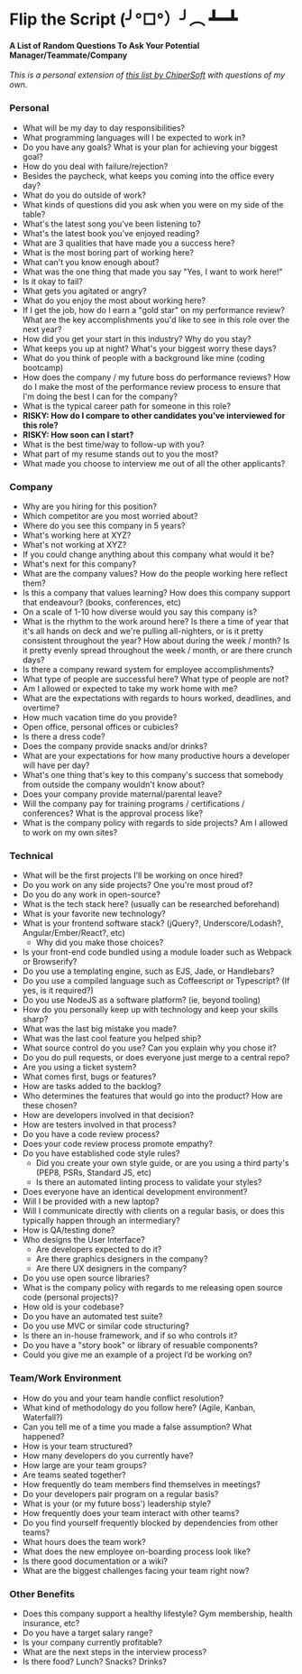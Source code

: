 # Flip the Script (╯°□°）╯︵ ┻━┻
#### A List of Random Questions To Ask Your Potential Manager/Teammate/Company

_This is a personal extension of [this list by ChiperSoft](https://github.com/ChiperSoft/InterviewThis) with questions of my own._

### Personal
- What will be my day to day responsibilities?
- What programming languages will I be expected to work in?
- Do you have any goals? What is your plan for achieving your biggest goal?
- How do you deal with failure/rejection?
- Besides the paycheck, what keeps you coming into the office every day?
- What do you do outside of work?
- What kinds of questions did you ask when you were on my side of the table?
- What's the latest song you've been listening to?
- What's the latest book you've enjoyed reading?
- What are 3 qualities that have made you a success here?
- What is the most boring part of working here?
- What can't you know enough about?
- What was the one thing that made you say "Yes, I want to work here!"
- Is it okay to fail?
- What gets you agitated or angry?
- What do you enjoy the most about working here?
- If I get the job, how do I earn a "gold star" on my performance review? What are the key accomplishments you'd like to see in this role over the next year?
- How did you get your start in this industry? Why do you stay?
- What keeps you up at night? What's your biggest worry these days?
- What do you think of people with a background like mine (coding bootcamp)
- How does the company / my future boss do performance reviews? How do I make the most of the performance review process to ensure that I'm doing the best I can for the company?
- What is the typical career path for someone in this role?
- **RISKY: How do I compare to other candidates you've interviewed for this role?**
- **RISKY: How soon can I start?**
- What is the best time/way to follow-up with you?
- What part of my resume stands out to you the most?
- What made you choose to interview me out of all the other applicants?

### Company
- Why are you hiring for this position?
- Which competitor are you most worried about?
- Where do you see this company in 5 years?
- What's working here at XYZ?
- What's not working at XYZ?
- If you could change anything about this company what would it be?
- What's next for this company?
- What are the company values? How do the people working here reflect them?
- Is this a company that values learning? How does this company support that endeavour? (books, conferences, etc)
- On a scale of 1-10 how diverse would you say this company is?
- What is the rhythm to the work around here? Is there a time of year that it's all hands on deck and we're pulling all-nighters, or is it pretty consistent throughout the year? How about during the week / month? Is it pretty evenly spread throughout the week / month, or are there crunch days?
- Is there a company reward system for employee accomplishments?
- What type of people are successful here? What type of people are not?
- Am I allowed or expected to take my work home with me?
- What are the expectations with regards to hours worked, deadlines, and overtime?
- How much vacation time do you provide?
- Open office, personal offices or cubicles?
- Is there a dress code?
- Does the company provide snacks and/or drinks?
- What are your expectations for how many productive hours a developer will have per day?
- What's one thing that's key to this company's success that somebody from outside the company wouldn't know about?
- Does your company provide maternal/parental leave?
- Will the company pay for training programs / certifications / conferences? What is the approval process like?
- What is the company policy with regards to side projects? Am I allowed to work on my own sites?

### Technical
- What will be the first projects I’ll be working on once hired?
- Do you work on any side projects? One you're most proud of?
- Do you do any work in open-source?
- What is the tech stack here? (usually can be researched beforehand)
- What is your favorite new technology?
- What is your frontend software stack? (jQuery?, Underscore/Lodash?, Angular/Ember/React?, etc)
    - Why did you make those choices?
- Is your front-end code bundled using a module loader such as Webpack or Browserify?
- Do you use a templating engine, such as EJS, Jade, or Handlebars?
- Do you use a compiled language such as Coffeescript or Typescript? (If yes, is it required?)
- Do you use NodeJS as a software platform? (ie, beyond tooling)
- How do you personally keep up with technology and keep your skills sharp?
- What was the last big mistake you made?
- What was the last cool feature you helped ship?
- What source control do you use? Can you explain why you chose it?
- Do you do pull requests, or does everyone just merge to a central repo?
- Are you using a ticket system?
- What comes first, bugs or features?
- How are tasks added to the backlog?
- Who determines the features that would go into the product? How are these chosen?
- How are developers involved in that decision?
- How are testers involved in that process?
- Do you have a code review process?
- Does your code review process promote empathy?
- Do you have established code style rules?
    - Did you create your own style guide, or are you using a third party's (PEP8, PSRs, Standard JS, etc)
    - Is there an automated linting process to validate your styles?
- Does everyone have an identical development environment?
- Will I be provided with a new laptop?
- Will I communicate directly with clients on a regular basis, or does this typically happen through an intermediary?
- How is QA/testing done?
- Who designs the User Interface?
    - Are developers expected to do it?
    - Are there graphics designers in the company?
    - Are there UX designers in the company?
- Do you use open source libraries?
- What is the company policy with regards to me releasing open source code (personal projects)?
- How old is your codebase?
- Do you have an automated test suite?
- Do you use MVC or similar code structuring?
- Is there an in-house framework, and if so who controls it?
- Do you have a "story book" or library of resuable components?
- Could you give me an example of a project I’d be working on?

### Team/Work Environment
- How do you and your team handle conflict resolution?
- What kind of methodology do you follow here? (Agile, Kanban, Waterfall?)
- Can you tell me of a time you made a false assumption? What happened?
- How is your team structured?
- How many developers do you currently have?
- How large are your team groups?
- Are teams seated together?
- How frequently do team members find themselves in meetings?
- Do your developers pair program on a regular basis?
- What is your (or my future boss') leadership style?
- How frequently does your team interact with other teams?
- Do you find yourself frequently blocked by dependencies from other teams?
- What hours does the team work?
- What does the new employee on-boarding process look like?
- Is there good documentation or a wiki?
- What are the biggest challenges facing your team right now?

### Other Benefits
- Does this company support a healthy lifestyle? Gym membership, health insurance, etc?
- Do you have a target salary range?
- Is your company currently profitable?
- What are the next steps in the interview process?
- Is there food? Lunch? Snacks? Drinks?
